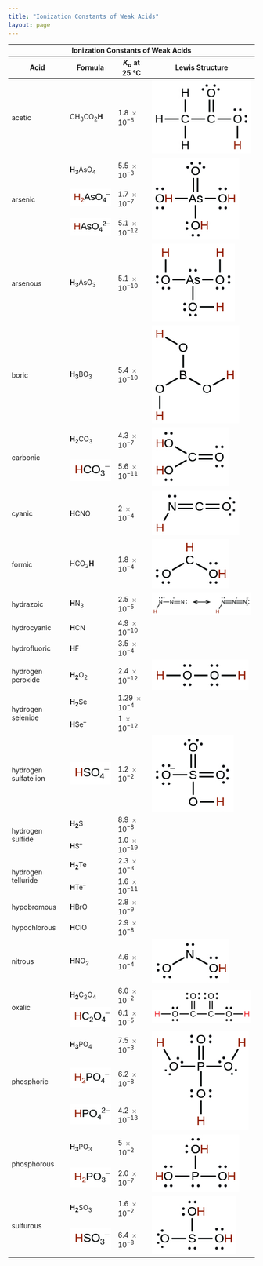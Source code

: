 ```yaml
---
title: "Ionization Constants of Weak Acids"
layout: page
---
```



<table summary="This table has four columns and twenty-two rows. The columns are labeled, &#x201C;Acid,&#x201D; &#x201C;Formula,&#x201D; &#x201C;K subscript a at twenty-five degrees Celsius,&#x201D; and &#x201C;Lewis Structure.&#x201D; The first acid listed is acetic and its formula is C H subscript 3 C O subscript 2 H. The last H in the formula is red. The K subscript a at twenty-five degrees Celsius is 1.8 times ten superscript negative five. The Lewis structure is also shown. It has two C atoms. The first C atom forms single bonds to three hydrogen atoms at 90 degree angles. The first C atom also forms a single bond with the second C atom. The second C atom forms a double bond with an O atom, which has four valence electrons, and forms a single bond with another O atom with four valence electrons. The second O atom also forms a single bond with an H atom. All H atoms are colored red. The second acid is arsenic. There are three formulas listed for arsenic. The first is H subscript 3 A s O subscript 4. The H subscript 3 is red. For this formula the K subscript a at twenty-five degrees Celsius is 5.5 times ten superscript negative three. The second formula is H subscript 2 A s O subscript 4 superscript negative sign. The H subscript 2 is red. For this formula the K subscript a at twenty-five degrees Celsius is 1.7 times ten superscript negative seven. The third formula is H A s O subscript 4 superscript 2 negative sign. The H is red. For this formula, the K subscript a at twenty-five is 5.1 times ten superscript negative 12. The Lewis structure is given and is the same for both formulas. There is an A s atom in the center which forms three single bonds to three O H groups where each O atom has four valence electron. A s also forms a double bond with an O atom which has four valence electrons. All H atoms are colored red. The next acid is arsenous. The formula is H subscript 3 A s O subscript 3. The H subscript 3 is red. The K subscript a at twenty-five degrees Celsius is 5.1 times ten superscript negative ten. The Lewis Structure for arsenous is also given. It has an A s atom with two valence electrons at the center. The A s atom forms a single bond with an O atom with four valence electrons, and the O atom forms a single bond with an H atom. The A s atom also forms another single bond with an O atom with four valence electrons, which also forms a single bond with an H atom. The A s atom also forms a third single bond with another O atom with four valence electrons which forms a single bond with an H atom. All H atoms are colored red. The next acid is boric. The formula is H subscript 3 B O 3. H subscript 3 is red. The K subscript a at twenty-five degrees Celsius is 5.4 times ten superscript negative ten. The Lewis structure is also given. There is a B atom which forms three separate single bonds with three different O atoms. Each O atom forms a single bond with an H atom. All H atoms are red. The next acid is carbonic acid. There are two formulas given for carbonic acid. The first is H subscript 2 C O subscript 3. The H subscript 2 is red. The K subscript a at twenty-five degrees Celsius is 4.3 times ten superscript negative seven. The second formula is H C O subscript 3 superscript negative sign. The H is red. The K subscript a at twenty-five degrees Celsius is 5.6 times ten superscript negative 11. The Lewis structure is also given and is the same for both formulas. It has a C atom which forms a double bond with an O atom with four valence electrons. The C atom also forms a single bond with an O H group, where the O atom has two valence electrons. The C atom also forms another single bond with another O H group, where the O atom has two valence electrons. All of the H atoms are colored red. The next acid is cyanic. The formula is H C N O, and the H is red. The K subscript a at twenty-five degrees Celsius is 2 time ten superscript negative four. The Lewis structure is also given. A C atom forms a double bond with an O atom with four valence electrons. It also forms a double bond with an N atom which has two valence electrons. The N atom also forms a single bond with an H atom. The H atom is colored red. The next acid is formic. The formula is H C O subscript 2 H. The second H is colored red. The K subscript a at twenty-five degrees Celsius is 1.8 time ten superscript negative four. The Lewis structure is also given. A C H group forms a single bond with an O H group where the O has four valence electrons. The C H group also forms a single bond with an O atom with four valence electrons. The next acid is hydrazoic. The formula is H N subscript 3. The H is red. The K subscript a at twenty-five degrees Celsius is 2.5 time ten superscript negative 5. The Lewis structure is also given. There is an N atom with two valence electrons that forms a single bond with an H atom. The N atom also forms a single bond with another N atom, and that N atom forms a triple bond with another N atom with two valence electrons. This yields an N atom with two valence electrons which forms a single bond with an H atom. The N atom also forms a double bond with another N atom, which forms a double bond with another N atom with four valence electrons. All H atoms are red. The next acid is hydrocyanic. The formula is H C N. The H is colored red. The K subscript a at twenty-five degrees Celsius is 4.9 time ten superscript negative ten. There is no Lewis structure given. The next acid is hydrofluoric. The formula is H F. The H is colored red. The K subscript a at twenty-five degrees Celsius is 3.5 time ten superscript negative 4. There is no Lewis structure given. The next acid is hydrogen peroxide. The formula is H subscript 2 O subscript 2. The H subscript 2 is red The K subscript a at twenty-five degrees Celsius is 2.4 time ten superscript negative 12. The Lewis structure is given. There is an H atom which forms a single bond with an O atom with four valence electrons which forms a single bond with another O atom with four valence electrons which forms a single bond with another H atom. The H atoms are red. The next acid is hydrogen selenide. There are two formulas given. The first is H subscript 2 S e. The H subscript 2 is red. The K subscript a at twenty-five degrees Celsius is 1.29 time ten superscript negative four. The second formula is H S  e superscript negative sign. The H is red. the K subscript a at twenty-five degrees Celsius is one times ten superscript negative twelve. There is no Lewis structure given for hydrogen selenide. The next acid is hydrogen sulfate ion. The formula is H S O subscript 4 superscript negative sign. The H is red. The K subscript a at twenty-five degrees Celsius is 1.2 times ten superscript negative 2. The Lewis structure is given. An S atom forms a double bond with an O atom with four valence electrons. It also forms a second double bond with another O atom with four valence electrons. The S atom also forms a single bond with an O atom with six valence electrons, and it forms a single bond with an O atom which forms a single bond with an H atom. The H atom is red. The next acid is hydrogen sulfide. There are two formulas given. The first is H subscript 2 S. The H subscript 2 is red. The K subscript a at twenty-five degrees Celsius is 8.9 times ten superscript negative eight. The second formula is H S superscript negative sign. The K subscript a at twenty-five degrees Celsius is 1.0 times ten superscript negative 19. There is no Lewis structure given. The next acid is hydrogen telluride. There are two formulas given. The first is H subscript 2 T e. The H subscript 2 is red. The K subscript a at twenty-five degrees Celsius is 2.3 times ten superscript negative 3. The second formula is H T e superscript negative sign. The H is red. The K subscript a at twenty-five degrees Celsius is 1.6 times ten superscript negative eleven. There is no Lewis structure given. The next acid is hypobromous. The formula is H B r O. The H is red. The K subscript a at twenty-five degrees Celsius is 1.6 times ten superscript negative nine. There is no Lewis structure given. The next acid is hypochlorous. The formula is H C l O. The H is red. The K subscript a at twenty-five degrees Celsius is 2.9 times ten superscript negative 8. There is no Lewis structure given. The next acid is nitrous. The formula is H N O subscript 2. The H is red. The K subscript a at twenty-five degrees Celsius is 4.6 times ten superscript negative four. The Lewis structure is given. An N atom with two valence electrons forms a single bond with an O atom with four valence electrons. The N atom also forms a single bond with an O H group where the O has four valence electrons. The H atom is red. The next acid is oxalic. There are two formulas given. The first is H subscript 2 C subscript 2 O subscript 4. The H subscript 2 is red. The K subscript a at twenty-five degrees Celsius is 6.0 times ten superscript negative two. The second formula is H C subscript 2 O subscript 4 superscript negative sign. The H is red. The K subscript a at twenty-five degrees Celsius is 6.1 times ten superscript negative five. The Lewis structure is given and is the same for both formulas. An H atom forms a single bond with an O atom which has four valence electrons. the O atom forms a single bond with a C atom. The C atom forms a single bond with another O atom with four valence electrons. The C atom also forms a single with another C atom. The second C atom forms a single bond with an O atom with four valence electrons. The C atom also forms a second single bond with an O atom with four valence electrons. The O atom forms a single bond with an H atom. The H atoms are red. The next acid is phosphoric. There are three formulas given. The first is H subscript 3 P O subscript 4. The H subscript 3 is red. The K subscript a at twenty-five degrees Celsius is 7.5 times ten superscript negative 3. The second formula is H subscript 2 P O subscript 4 superscript negative sign. The H subscript 2 is red. The K subscript a at twenty-five degrees Celsius is 6.2 time ten superscript negative eight. The third formula given is H P O subscript 4 superscript two negative. The K subscript a at twenty-five degrees Celsius is 4.2 times ten superscript negative 13. The H is red. The Lewis structure is given and is the same for all three formulas. A P atom forms a single bond with an O atom with four valence electrons. The O atom forms a single bond with an H atom. The P atom also forms a double bond with an O atom with four valence electrons. The P atom forms a single bond with an O atom with four valence electrons. The O atom forms a single bond with an H atom. The P atom also forms another single bond with another O atom with four valence electrons. The O atom also forms a single bond with an H atom. The H atoms are red. The next acid is phosphorous. There are two formulas given. The first is H subscript 3 P O subscript 3. The H subscript 3 is red. The K subscript a at twenty-five degrees Celsius is five time ten superscript negative two. The second formula is H subscript 2 P O subscript 3 superscript negative sign. The H subscript 2 is red. The K subscript a at twenty-five degrees Celsius is 2.0 times ten superscript negative 7. The Lewis structure is given and is the same for both formulas. A P atom with two valence electrons forms three separate single bonds with three O H groups. The O atoms in all three O H groups each have four valence electrons. The H atoms are red. The last acid in the table is sulfurous. There are two formulas given. The first is H subscript 2 S O subscript 3. The H subscript 2 is red. The K subscript a at twenty-five degrees Celsius is 1.6 times ten superscript negative two. The second formula is H S O subscript 3 superscript negative sign. The H is red. The K subscript a at twenty-five degrees Celsius is 6.4 times ten superscript negative 8. The Lewis structure is given and is the same for both formulas. The S atom has two valence electrons and forms a single bond with an O atom with four valence electrons. The S atom also forms a single bond with an O H group. The O atom has four valence electrons. The S atom also forms another single bond with another O H group. The O atom has four valence electrons." class="span-all"><thead>
<tr valign="middle">
<th colspan="4">Ionization Constants of Weak Acids</th>
</tr>
<tr valign="middle">
<th>Acid</th>
<th>Formula</th>
<th><em>K<sub>a</sub></em> at 25 °C</th>
<th>Lewis Structure</th>
</tr>
</thead><tbody>
<tr valign="middle">
<td>acetic</td>
<td>CH<sub>3</sub>CO<sub>2</sub><strong class="emphasis-one">H</strong></td>
<td>1.8 <math xmlns="http://www.w3.org/1998/Math/MathML"><mo>×</mo></math> 10<sup>−5</sup></td>
<td><span data-type="media" data-alt=" "><img src="../resources/CNX_Chem_00_HH_1sacetic_img.jpg" alt=" " /></span></td>
</tr>

<tr valign="middle">
<td rowspan="3">arsenic</td>
<td><strong class="emphasis-one">H<sub>3</sub></strong>AsO<sub>4</sub></td>
<td>5.5 <math xmlns="http://www.w3.org/1998/Math/MathML"><mo>×</mo></math> 10<sup>−3</sup></td>
<td rowspan="3"><span data-type="media" data-alt=" "><img src="../resources/CNX_Chem_00_HH_1sarsenic_img.jpg" alt=" " /></span></td>
</tr>

<tr valign="middle">
<td><span data-type="media" data-alt=" "><img src="../resources/CNX_Chem_00_HH_chemform1_img.jpg" alt=" " /></span></td>
<td>1.7 <math xmlns="http://www.w3.org/1998/Math/MathML"><mo>×</mo></math> 10<sup>−7</sup></td>
</tr>

<tr valign="middle">
<td><span data-type="media" data-alt=" "><img src="../resources/CNX_Chem_00_HH_chemform2_img.jpg" alt=" " /></span></td>
<td>5.1 <math xmlns="http://www.w3.org/1998/Math/MathML"><mo>×</mo></math> 10<sup>−12</sup></td>
</tr>

<tr valign="middle">
<td>arsenous</td>
<td><strong class="emphasis-one">H<sub>3</sub></strong>AsO<sub>3</sub></td>
<td>5.1 <math xmlns="http://www.w3.org/1998/Math/MathML"><mo>×</mo></math> 10<sup>−10</sup></td>
<td><span data-type="media" data-alt=" "><img src="../resources/CNX_Chem_00_HH_1sarsenous_img.jpg" alt=" " /></span></td>
</tr>

<tr valign="middle">
<td>boric</td>
<td><strong class="emphasis-one">H<sub>3</sub></strong>BO<sub>3</sub></td>
<td>5.4 <math xmlns="http://www.w3.org/1998/Math/MathML"><mo>×</mo></math> 10<sup>−10</sup></td>
<td><span data-type="media" data-alt=" "><img src="../resources/CNX_Chem_00_HH_1sboric_img.jpg" alt=" " /></span></td>
</tr>

<tr valign="middle">
<td rowspan="2">carbonic</td>
<td><strong class="emphasis-one">H<sub>2</sub></strong>CO<sub>3</sub></td>
<td>4.3 <math xmlns="http://www.w3.org/1998/Math/MathML"><mo>×</mo></math> 10<sup>−7</sup></td>
<td rowspan="2"><span data-type="media" data-alt=" "><img src="../resources/CNX_Chem_00_HH_1scarbonic_img.jpg" alt=" " /></span></td>
</tr>

<tr valign="middle">
<td><span data-type="media" data-alt=" "><img src="../resources/CNX_Chem_00_HH_chemform3_img.jpg" alt=" " /></span></td>
<td>5.6 <math xmlns="http://www.w3.org/1998/Math/MathML"><mo>×</mo></math> 10<sup>−11</sup></td>
</tr>


<tr valign="middle">
<td>cyanic</td>
<td><strong class="emphasis-one">H</strong>CNO</td>
<td>2 <math xmlns="http://www.w3.org/1998/Math/MathML"><mo>×</mo></math> 10<sup>−4</sup></td>
<td><span data-type="media" data-alt=" "><img src="../resources/CNX_Chem_00_HH_1scyanic_img.jpg" alt=" " /></span></td>
</tr>

<tr valign="middle">
<td>formic</td>
<td>HCO<sub>2</sub><strong class="emphasis-one">H</strong></td>
<td>1.8 <math xmlns="http://www.w3.org/1998/Math/MathML"><mo>×</mo></math> 10<sup>−4</sup></td>
<td><span data-type="media" data-alt=" "><img src="../resources/CNX_Chem_00_HH_1sformic_img.jpg" alt=" " /></span></td>
</tr>


<tr valign="middle">
<td>hydrazoic</td>
<td><strong class="emphasis-one">H</strong>N<sub>3</sub></td>
<td>2.5 <math xmlns="http://www.w3.org/1998/Math/MathML"><mo>×</mo></math> 10<sup>−5</sup></td>
<td><span data-type="media" data-alt=" "><img src="../resources/CNX_Chem_00_HH_1shydrazoi_img.jpg" alt=" " /></span></td>
</tr>

<tr valign="middle">
<td>hydrocyanic</td>
<td><strong class="emphasis-one">H</strong>CN</td>
<td>4.9 <math xmlns="http://www.w3.org/1998/Math/MathML"><mo>×</mo></math> 10<sup>−10</sup></td>
<td />
</tr>
<tr valign="middle">
<td>hydrofluoric</td>
<td><strong class="emphasis-one">H</strong>F</td>
<td>3.5 <math xmlns="http://www.w3.org/1998/Math/MathML"><mo>×</mo></math> 10<sup>−4</sup></td>
<td />
</tr>

<tr valign="middle">
<td>hydrogen peroxide</td>
<td><strong class="emphasis-one">H<sub>2</sub></strong>O<sub>2</sub></td>
<td>2.4 <math xmlns="http://www.w3.org/1998/Math/MathML"><mo>×</mo></math> 10<sup>−12</sup></td>
<td><span data-type="media" data-alt=" "><img src="../resources/CNX_Chem_00_HH_1shydroper_img.jpg" alt=" " /></span></td>
</tr>

<tr valign="middle">
<td rowspan="2">hydrogen selenide</td>
<td><strong class="emphasis-one">H<sub>2</sub></strong>Se</td>
<td>1.29 <math xmlns="http://www.w3.org/1998/Math/MathML"><mo>×</mo></math> 10<sup>−4</sup></td>
<td />
</tr>

<tr valign="middle">
<td><strong class="emphasis-one">H</strong>Se<sup>–</sup></td>
<td>1 <math xmlns="http://www.w3.org/1998/Math/MathML"><mo>×</mo></math> 10<sup>−12</sup></td>
<td />
</tr>

<tr valign="middle">
<td>hydrogen sulfate ion</td>
<td><span data-type="media" data-alt=" "><img src="../resources/CNX_Chem_00_HH_chemform4_img.jpg" alt=" " /></span></td>
<td>1.2 <math xmlns="http://www.w3.org/1998/Math/MathML"><mo>×</mo></math> 10<sup>−2</sup></td>
<td><span data-type="media" data-alt=" "><img src="../resources/CNX_Chem_00_HH_1shydrosul_img.jpg" alt=" " /></span></td>
</tr>

<tr valign="middle">
<td rowspan="2">hydrogen sulfide</td>
<td><strong class="emphasis-one">H<sub>2</sub></strong>S</td>
<td>8.9 <math xmlns="http://www.w3.org/1998/Math/MathML"><mo>×</mo></math> 10<sup>−8</sup></td>
<td />
</tr>


<tr valign="middle">
<td><strong class="emphasis-one">H</strong>S<sup>–</sup></td>
<td>1.0 <math xmlns="http://www.w3.org/1998/Math/MathML"><mo>×</mo></math> 10<sup>−19</sup></td>
<td />
</tr>

<tr valign="middle">
<td rowspan="2">hydrogen telluride</td>
<td><strong class="emphasis-one">H<sub>2</sub></strong>Te</td>
<td>2.3 <math xmlns="http://www.w3.org/1998/Math/MathML"><mo>×</mo></math> 10<sup>−3</sup></td>
<td />
</tr>

<tr valign="middle">
<td><strong class="emphasis-one">H</strong>Te<sup>–</sup></td>
<td>1.6 <math xmlns="http://www.w3.org/1998/Math/MathML"><mo>×</mo></math> 10<sup>−11</sup></td>
<td />
</tr>

<tr valign="middle">
<td>hypobromous</td>
<td><strong class="emphasis-one">H</strong>BrO</td>
<td>2.8 <math xmlns="http://www.w3.org/1998/Math/MathML"><mo>×</mo></math> 10<sup>−9</sup></td>
<td />
</tr>

<tr valign="middle">
<td>hypochlorous</td>
<td><strong class="emphasis-one">H</strong>ClO</td>
<td>2.9 <math xmlns="http://www.w3.org/1998/Math/MathML"><mo>×</mo></math> 10<sup>−8</sup></td>
<td />
</tr>


<tr valign="middle">
<td>nitrous</td>
<td><strong class="emphasis-one">H</strong>NO<sub>2</sub></td>
<td>4.6 <math xmlns="http://www.w3.org/1998/Math/MathML"><mo>×</mo></math> 10<sup>−4</sup></td>
<td><span data-type="media" data-alt=" "><img src="../resources/CNX_Chem_00_HH_1snitrous_img.jpg" alt=" " /></span></td>
</tr>

<tr valign="middle">
<td rowspan="2">oxalic</td>
<td><strong class="emphasis-one">H<sub>2</sub></strong>C<sub>2</sub>O<sub>4</sub></td>
<td>6.0 <math xmlns="http://www.w3.org/1998/Math/MathML"><mo>×</mo></math> 10<sup>−2</sup></td>
<td rowspan="2"><span data-type="media" data-alt=" "><img src="../resources/CNX_Chem_00_HH_1soxalic_img.jpg" alt=" " /></span></td>
</tr>

<tr valign="middle">
<td><span data-type="media" data-alt=" "><img src="../resources/CNX_Chem_00_HH_chemform5_img.jpg" alt=" " /></span></td>
<td>6.1 <math xmlns="http://www.w3.org/1998/Math/MathML"><mo>×</mo></math> 10<sup>−5</sup></td>
</tr>

<tr valign="middle">
<td rowspan="3">phosphoric</td>
<td><strong class="emphasis-one">H<sub>3</sub></strong>PO<sub>4</sub></td>
<td>7.5 <math xmlns="http://www.w3.org/1998/Math/MathML"><mo>×</mo></math> 10<sup>−3</sup></td>
<td rowspan="3"><span data-type="media" data-alt=" "><img src="../resources/CNX_Chem_00_HH_1sphosphor_img.jpg" alt=" " /></span></td>
</tr>

<tr valign="middle">
<td><span data-type="media" data-alt=" "><img src="../resources/CNX_Chem_00_HH_chemform6_img.jpg" alt=" " /></span></td>
<td>6.2 <math xmlns="http://www.w3.org/1998/Math/MathML"><mo>×</mo></math> 10<sup>−8</sup></td>
</tr>

<tr valign="middle">
<td><span data-type="media" data-alt=" "><img src="../resources/CNX_Chem_00_HH_chemform7_img.jpg" alt=" " /></span></td>
<td>4.2 <math xmlns="http://www.w3.org/1998/Math/MathML"><mo>×</mo></math> 10<sup>−13</sup></td>
</tr>


<tr valign="middle">
<td rowspan="2">phosphorous</td>
<td><strong class="emphasis-one">H<sub>3</sub></strong>PO<sub>3</sub></td>
<td>5 <math xmlns="http://www.w3.org/1998/Math/MathML"><mo>×</mo></math> 10<sup>−2</sup></td>
<td rowspan="2"><span data-type="media" data-alt=" "><img src="../resources/CNX_Chem_00_HH_1sphospho2_img.jpg" alt=" " /></span></td>
</tr>

<tr valign="middle">
<td><span data-type="media" data-alt=" "><img src="../resources/CNX_Chem_00_HH_chemform8_img.jpg" alt=" " /></span></td>
<td>2.0 <math xmlns="http://www.w3.org/1998/Math/MathML"><mo>×</mo></math> 10<sup>−7</sup></td>
</tr>


<tr valign="middle">
<td rowspan="2">sulfurous</td>
<td><strong class="emphasis-one">H<sub>2</sub></strong>SO<sub>3</sub></td>
<td>1.6 <math xmlns="http://www.w3.org/1998/Math/MathML"><mo>×</mo></math> 10<sup>−2</sup></td>
<td rowspan="2"><span data-type="media" data-alt=" "><img src="../resources/CNX_Chem_00_HH_1ssulfurou_img.jpg" alt=" " /></span></td>
</tr>

<tr valign="middle">
<td><span data-type="media" data-alt=" "><img src="../resources/CNX_Chem_00_HH_chemform9_img.jpg" alt=" " /></span></td>
<td>6.4 <math xmlns="http://www.w3.org/1998/Math/MathML"><mo>×</mo></math> 10<sup>−8</sup>
</td>
</tr>

</tbody></table>

